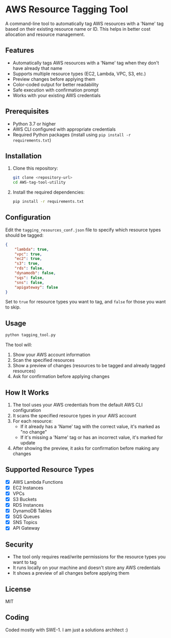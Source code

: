 # AWS Resource Tagging Tool

A command-line tool to automatically tag AWS resources with a 'Name' tag based on their existing resource name or ID. This helps in better cost allocation and resource management.

## Features

- Automatically tags AWS resources with a 'Name' tag when they don't have already that name
- Supports multiple resource types (EC2, Lambda, VPC, S3, etc.)
- Preview changes before applying them
- Color-coded output for better readability
- Safe execution with confirmation prompt
- Works with your existing AWS credentials

## Prerequisites

- Python 3.7 or higher
- AWS CLI configured with appropriate credentials
- Required Python packages (install using `pip install -r requirements.txt`)

## Installation

1. Clone this repository:
   ```bash
   git clone <repository-url>
   cd AWS-tag-tool-utility
   ```

2. Install the required dependencies:
   ```bash
   pip install -r requirements.txt
   ```

## Configuration

Edit the `tagging_resources_conf.json` file to specify which resource types should be tagged:

```json
{
    "lambda": true,
    "vpc": true,
    "ec2": true,
    "s3": true,
    "rds": false,
    "dynamodb": false,
    "sqs": false,
    "sns": false,
    "apigateway": false
}
```

Set to `true` for resource types you want to tag, and `false` for those you want to skip.

## Usage

```bash
python tagging_tool.py
```

The tool will:
1. Show your AWS account information
2. Scan the specified resources
3. Show a preview of changes (resources to be tagged and already tagged resources)
4. Ask for confirmation before applying changes

## How It Works

1. The tool uses your AWS credentials from the default AWS CLI configuration
2. It scans the specified resource types in your AWS account
3. For each resource:
   - If it already has a 'Name' tag with the correct value, it's marked as "no change"
   - If it's missing a 'Name' tag or has an incorrect value, it's marked for update
4. After showing the preview, it asks for confirmation before making any changes

## Supported Resource Types

- [x] AWS Lambda Functions
- [x] EC2 Instances
- [x] VPCs
- [x] S3 Buckets
- [X] RDS Instances
- [X] DynamoDB Tables
- [X] SQS Queues
- [X] SNS Topics
- [X] API Gateway

## Security

- The tool only requires read/write permissions for the resource types you want to tag
- It runs locally on your machine and doesn't store any AWS credentials
- It shows a preview of all changes before applying them

## License

MIT


## Coding

Coded mostly with SWE-1. I am just a solutions architect :)
